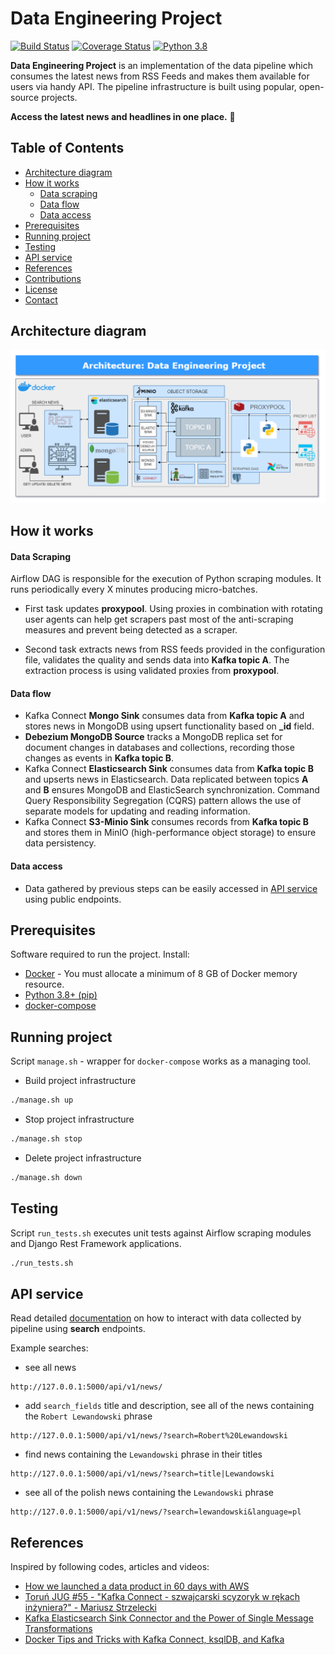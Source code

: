 # Data Engineering Project 
[![Build Status](https://travis-ci.com/damklis/DataEngineeringProject.svg?branch=master)](https://travis-ci.org//damklis/DataEngineeringProject) [![Coverage Status](https://coveralls.io/repos/github/damklis/DataEngineeringProject/badge.svg?branch=master)](https://coveralls.io/github/damklis/DataEngineeringProject?branch=master) [![Python 3.8](https://img.shields.io/badge/python-3.8-blue.svg)](https://www.python.org/downloads/release/python-360/)


**Data Engineering Project** is an implementation of the data pipeline which consumes the latest news from RSS Feeds and makes them available for users via handy API.
The pipeline infrastructure is built using popular, open-source projects.

**Access the latest news and headlines in one place.** :muscle:

<!-- TABLE OF CONTENTS -->
## Table of Contents

* [Architecture diagram](#architecture-diagram)
* [How it works](#how-it-works)
    * [Data scraping](#data-scraping)
    * [Data flow](#data-flow)
    * [Data access](#data-access)
* [Prerequisites](#prerequisites)
* [Running project](#running-project)
* [Testing](#testing)
* [API service](#api-service)
* [References](#references)
* [Contributions](#contributions)
* [License](#license)
* [Contact](#contact)

<!-- ARCHITECTURE DIAGRAM -->
## Architecture diagram

![MVP Architecture](./images/architecture_diagram.png)


<!-- HOW IT WORKS -->
## How it works

#### Data Scraping
Airflow DAG is responsible for the execution of Python scraping modules.
It runs periodically every X minutes producing micro-batches.
- First task updates **proxypool**. Using proxies in combination with rotating user agents can help get scrapers past most of the anti-scraping measures and prevent being detected as a scraper.

- Second task extracts news from RSS feeds provided in the configuration file, validates the quality and sends data into **Kafka topic A**. The extraction process is using validated proxies from **proxypool**.

#### Data flow
- Kafka Connect **Mongo Sink** consumes data from **Kafka topic A** and stores news in MongoDB using upsert functionality based on **_id** field.
- **Debezium MongoDB Source** tracks a MongoDB replica set for document changes in databases and collections, recording those changes as events in **Kafka topic B**.
- Kafka Connect **Elasticsearch Sink** consumes data from **Kafka topic B** and upserts news in Elasticsearch. Data replicated between topics **A** and **B** ensures MongoDB and ElasticSearch synchronization. Command Query Responsibility Segregation (CQRS) pattern allows the use of separate models for updating and reading information.
- Kafka Connect **S3-Minio Sink** consumes records from **Kafka topic B** and stores them in MinIO (high-performance object storage) to ensure data persistency.

#### Data access
- Data gathered by previous steps can be easily accessed in [API service](api)  using public endpoints.

<!-- PREREQUISITES -->
## Prerequisites
Software required to run the project. Install:
- [Docker](https://docs.docker.com/get-docker/) - You must allocate a minimum of 8 GB of Docker memory resource.
- [Python 3.8+ (pip)](https://www.python.org/)
- [docker-compose](https://docs.docker.com/compose/install/)

<!-- RUNNING PROJECT -->
## Running project
Script `manage.sh` - wrapper for `docker-compose` works as a managing tool.

- Build project infrastructure
```sh
./manage.sh up
```

- Stop project infrastructure
```sh
./manage.sh stop
```

- Delete project infrastructure
```sh
./manage.sh down
```

<!-- TESTING -->
## Testing
Script `run_tests.sh` executes unit tests against Airflow scraping modules and Django Rest Framework applications.

```sh
./run_tests.sh
```


<!-- API -->
## API service
Read detailed [documentation](api) on how to interact with data collected by pipeline using **search** endpoints.

Example searches:
- see all news
```
http://127.0.0.1:5000/api/v1/news/ 
```
-  add `search_fields` title and description, see all of the news containing the `Robert Lewandowski` phrase
```
http://127.0.0.1:5000/api/v1/news/?search=Robert%20Lewandowski 
```

- find news containing the `Lewandowski` phrase in their titles

```
http://127.0.0.1:5000/api/v1/news/?search=title|Lewandowski 
```

- see all of the polish news containing the `Lewandowski` phrase

```
http://127.0.0.1:5000/api/v1/news/?search=lewandowski&language=pl
```

<!-- REFERENCES -->
## References
Inspired by following codes, articles and videos:

* [How we launched a data product in 60 days with AWS](https://towardsdatascience.com/launching-beta-data-product-within-two-month-with-aws-6ac6b55a9b5d)
* [Toruń JUG #55 - "Kafka Connect - szwajcarski scyzoryk w rękach inżyniera?" - Mariusz Strzelecki](https://www.youtube.com/watch?v=iiz6t8g5t6Q)
* [Kafka Elasticsearch Sink Connector and the Power of Single Message Transformations](https://sap1ens.com/blog/2020/05/23/kafka-elasticsearch-sink-connector-and-the-power-of-single-message-transformations/)
* [Docker Tips and Tricks with Kafka Connect, ksqlDB, and Kafka](https://rmoff.net/2018/12/15/docker-tips-and-tricks-with-kafka-connect-ksqldb-and-kafka/)